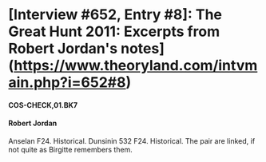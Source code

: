# [Interview #652, Entry #8]: The Great Hunt 2011: Excerpts from Robert Jordan's notes](https://www.theoryland.com/intvmain.php?i=652#8)

#### COS-CHECK,01.BK7

#### Robert Jordan

Anselan F24. Historical. Dunsinin 532 F24. Historical. The pair are linked, if not quite as Birgitte remembers them.

